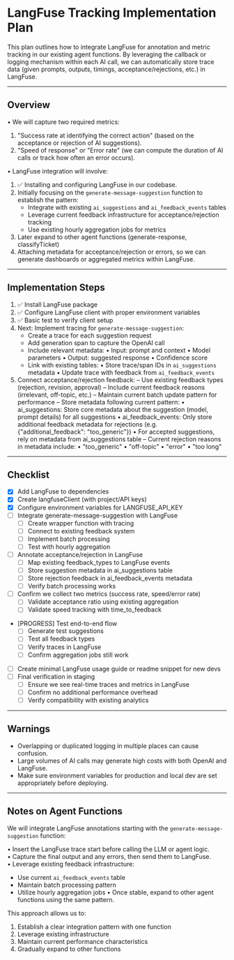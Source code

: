# LangFuse Tracking Implementation Plan

This plan outlines how to integrate LangFuse for annotation and metric tracking in our existing agent functions. By leveraging the callback or logging mechanism within each AI call, we can automatically store trace data (given prompts, outputs, timings, acceptance/rejections, etc.) in LangFuse.

---

## Overview

• We will capture two required metrics:  
  1) "Success rate at identifying the correct action" (based on the acceptance or rejection of AI suggestions).  
  2) "Speed of response" or "Error rate" (we can compute the duration of AI calls or track how often an error occurs).

• LangFuse integration will involve:  
  1) ✅ Installing and configuring LangFuse in our codebase.  
  2) Initially focusing on the `generate-message-suggestion` function to establish the pattern:
     - Integrate with existing `ai_suggestions` and `ai_feedback_events` tables
     - Leverage current feedback infrastructure for acceptance/rejection tracking
     - Use existing hourly aggregation jobs for metrics
  3) Later expand to other agent functions (generate-response, classifyTicket)
  4) Attaching metadata for acceptance/rejection or errors, so we can generate dashboards or aggregated metrics within LangFuse.

---

## Implementation Steps

1. ✅ Install LangFuse package
2. ✅ Configure LangFuse client with proper environment variables
3. ✅ Basic test to verify client setup
4. Next: Implement tracing for `generate-message-suggestion`:
   - Create a trace for each suggestion request
   - Add generation span to capture the OpenAI call
   - Include relevant metadata:
     • Input: prompt and context
     • Model parameters
     • Output: suggested response
     • Confidence score
   - Link with existing tables:
     • Store trace/span IDs in `ai_suggestions` metadata
     • Update trace with feedback from `ai_feedback_events`
5. Connect acceptance/rejection feedback:
   – Use existing feedback types (rejection, revision, approval)
   – Include current feedback reasons (irrelevant, off-topic, etc.)
   – Maintain current batch update pattern for performance
   – Store metadata following current pattern:
     • ai_suggestions: Store core metadata about the suggestion (model, prompt details) for all suggestions
     • ai_feedback_events: Only store additional feedback metadata for rejections (e.g. {"additional_feedback": "too_generic"})
     • For accepted suggestions, rely on metadata from ai_suggestions table
   – Current rejection reasons in metadata include:
     • "too_generic"
     • "off-topic"
     • "error"
     • "too long"

---

## Checklist

- [x] Add LangFuse to dependencies  
- [x] Create langfuseClient (with project/API keys)  
- [x] Configure environment variables for LANGFUSE_API_KEY  
- [ ] Integrate generate-message-suggestion with LangFuse  
  - [ ] Create wrapper function with tracing
  - [ ] Connect to existing feedback system
  - [ ] Implement batch processing
  - [ ] Test with hourly aggregation
- [ ] Annotate acceptance/rejection in LangFuse  
  - [ ] Map existing feedback_types to LangFuse events
  - [ ] Store suggestion metadata in ai_suggestions table
  - [ ] Store rejection feedback in ai_feedback_events metadata
  - [ ] Verify batch processing works
- [ ] Confirm we collect two metrics (success rate, speed/error rate)  
  - [ ] Validate acceptance ratio using existing aggregation
  - [ ] Validate speed tracking with time_to_feedback
- [PROGRESS] Test end-to-end flow  
  - [ ] Generate test suggestions
  - [ ] Test all feedback types
  - [ ] Verify traces in LangFuse
  - [ ] Confirm aggregation jobs still work
- [ ] Create minimal LangFuse usage guide or readme snippet for new devs  
- [ ] Final verification in staging  
  - [ ] Ensure we see real-time traces and metrics in LangFuse  
  - [ ] Confirm no additional performance overhead  
  - [ ] Verify compatibility with existing analytics

---

## Warnings

- Overlapping or duplicated logging in multiple places can cause confusion.  
- Large volumes of AI calls may generate high costs with both OpenAI and LangFuse.  
- Make sure environment variables for production and local dev are set appropriately before deploying.  

---

## Notes on Agent Functions

We will integrate LangFuse annotations starting with the `generate-message-suggestion` function:

• Insert the LangFuse trace start before calling the LLM or agent logic.  
• Capture the final output and any errors, then send them to LangFuse.  
• Leverage existing feedback infrastructure:
  - Use current `ai_feedback_events` table
  - Maintain batch processing pattern
  - Utilize hourly aggregation jobs
• Once stable, expand to other agent functions using the same pattern.

This approach allows us to:
1. Establish a clear integration pattern with one function
2. Leverage existing infrastructure
3. Maintain current performance characteristics
4. Gradually expand to other functions 